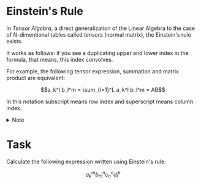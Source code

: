 # Einstein's Rule

In *Tensor Algebra*, a direct generalization of the Linear Algebra to the case of $N$-dimentional tables called *tensors* (normal matrix), the Einstein's rule exists.

It works as follows: if you see a duplicating upper and lower index in the formula, that means, this index convolves.

For example, the following tensor expression, summation and matrix product are equivalent:

$$a_k^l b_l^m = \sum_{l=1}^L a_k^l b_l^m = AB$$

In this notation subscript means row index and superscript means column index.

<details>
<summary> Note </summary>

> [!NOTE]
> Also at some point it will be important to know that:
> * lower index represents a contravariant dimension of a
> tensor
> * upper index represents a covariant dimension 
> of tensor. But let us omit this part for now.

</details>

# Task

Calculate the following expression written using Einstein's 
rule:

$$a_k^m b_m^n c_n^o d_l^k$$